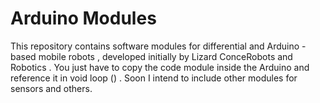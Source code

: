 # Arduino Modules
This repository contains software modules for differential and Arduino -based mobile robots , developed initially by Lizard ConceRobots and Robotics .
You just have to copy the code module inside the Arduino and reference it in void loop () .
Soon I intend to include other modules for sensors and others.
